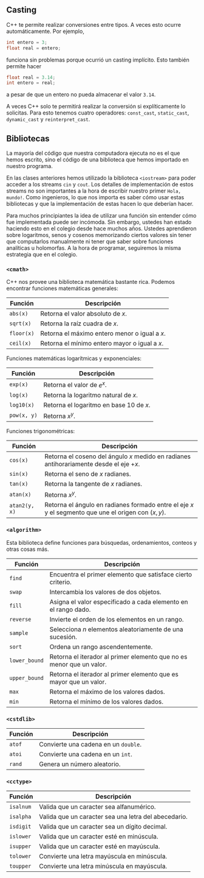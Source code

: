 ## Casting

C++ te permite realizar conversiones entre tipos.
A veces esto ocurre automáticamente. Por ejemplo,
```cpp
int entero = 3;
float real = entero;
```
funciona sin problemas porque ocurrió un casting implícito.
Esto también permite hacer
```cpp
float real = 3.14;
int entero = real;
```
a pesar de que un entero no pueda almacenar el valor `3.14`.

A veces C++ solo te permitirá realizar la conversión si explíticamente lo solicitas.
Para esto tenemos cuatro operadores:
`const_cast`,
`static_cast`,
`dynamic_cast`
y `reinterpret_cast`.

## Bibliotecas

La mayoría del código que nuestra computadora ejecuta
no es el que hemos escrito, sino el código de una biblioteca
que hemos importado en nuestro programa.

En las clases anteriores hemos utilizado la biblioteca
`<iostream>` para poder acceder a los streams `cin` y `cout`.
Los detalles de implementación de estos streams
no son importantes a la hora de escribir nuestro primer `Hola, mundo!`.
Como ingenieros, lo que nos importa es saber cómo usar estas bibliotecas
y que la implementación de estas hacen lo que deberían hacer.

Para muchos principiantes la idea de utilizar una función
sin entender cómo fue implementada puede ser incómoda.
Sin embargo, ustedes han estado haciendo esto en el colegio desde hace muchos años.
Ustedes aprendieron sobre logaritmos, senos y cosenos
memorizando ciertos valores sin tener que computarlos manualmente
ni tener que saber sobre funciones analíticas u holomorfas.
A la hora de programar, seguiremos la misma estrategia que en el colegio.

### `<cmath>`

C++ nos provee una biblioteca matemática bastante rica.
Podemos encontrar funciones matemáticas generales:

| Función | Descripción |
|---|---|
| `abs(x)` | Retorna el valor absoluto de $x$.  |
| `sqrt(x)` | Retorna la raíz cuadra de $x$. |
| `floor(x)` | Retorna el máximo entero menor o igual a $x$. |
| `ceil(x)` | Retorna el mínimo entero mayor o igual a $x$. |

Funciones matemáticas logarítmicas y exponenciales:

| Función | Descripción |
|---|---|
| `exp(x)` | Retorna el valor de $e^x$.  |
| `log(x)` | Retorna la logaritmo natural de $x$. |
| `log10(x)` | Retorna el logaritmo en base $10$ de $x$. |
| `pow(x, y)` | Retorna $x^y$. |

Funciones trigonométricas:

| Función | Descripción |
|---|---|
| `cos(x)` | Retorna el coseno del ángulo $x$ medido en radianes antihorariamente desde el eje $+x$. |
| `sin(x)` | Retorna el seno de $x$ radianes. |
| `tan(x)` | Retorna la tangente de $x$ radianes. |
| `atan(x)` | Retorna $x^y$. |
| `atan2(y, x)` | Retorna el ángulo en radianes formado entre el eje $x$ y el segmento que une el origen con $(x, y)$. |

### `<algorithm>`

Esta biblioteca define funciones para
búsquedas,
ordenamientos,
conteos
y otras cosas más.

| Función | Descripción |
|---|---|
| `find` | Encuentra el primer elemento que satisface cierto criterio. |
| `swap` | Intercambia los valores de dos objetos. |
| `fill` | Asigna el valor especificado a cada elemento en el rango dado. |
| `reverse` | Invierte el orden de los elementos en un rango. |
| `sample` | Selecciona $n$ elementos aleatoriamente de una sucesión. |
| `sort` | Ordena un rango ascendentemente. |
| `lower_bound` | Retorna el iterador al primer elemento que no es menor que un valor. |
| `upper_bound` | Retorna el iterador al primer elemento que es mayor que un valor. |
| `max` | Retorna el máximo de los valores dados. |
| `min` | Retorna el mínimo de los valores dados. |

### `<cstdlib>`

| Función | Descripción |
|---|---|
| `atof` | Convierte una cadena en un `double`. |
| `atoi` | Convierte una cadena en un `int`. |
| `rand` | Genera un número aleatorio. |

### `<cctype>`

| Función | Descripción |
|---|---|
| `isalnum` | Valida que un caracter sea alfanumérico. |
| `isalpha` | Valida que un caracter sea una letra del abecedario. |
| `isdigit` | Valida que un caracter sea un dígito decimal. |
| `islower` | Valida que un caracter esté en minúscula. |
| `isupper` | Valida que un caracter esté en mayúscula. |
| `tolower` | Convierte una letra mayúscula en minúscula. |
| `toupper` | Convierte una letra minúscula en mayúscula. |